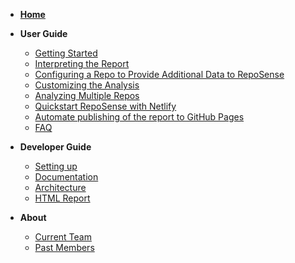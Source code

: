 <navigation>

* <span class="lead">**[Home]({{baseUrl}}/index.html)**</span>

* <span class="lead">**User Guide**</span>
    * [Getting Started]({{baseUrl}}/UserGuide.html#getting-started)
    * [Interpreting the Report]({{baseUrl}}/UserGuide.html#interpreting-the-report)
    * [Configuring a Repo to Provide Additional Data to RepoSense]({{baseUrl}}/UserGuide.html#configuring-a-repo-to-provide-additional-data-to-reposense)
    * [Customizing the Analysis]({{baseUrl}}/UserGuide.html#customizing-the-analysis)
    * [Analyzing Multiple Repos]({{baseUrl}}/UserGuide.html#analyzing-multiple-repos)
    * [Quickstart RepoSense with Netlify]({{baseUrl}}/UserGuide.html#quickstart-reposense-with-netlify)
    * [Automate publishing of the report to GitHub Pages]({{baseUrl}}/UserGuide.html#automating-publishing-of-the-report-to-github-pages)
    * [FAQ]({{baseUrl}}/UserGuide.html#faq)

* <span class="lead">**Developer Guide**</span>
    * [Setting up]({{baseUrl}}/DeveloperGuide.html#setting-up)
    * [Documentation]({{baseUrl}}/DeveloperGuide.html#documentation)
    * [Architecture]({{baseUrl}}/DeveloperGuide.html#architecture)
    * [HTML Report]({{baseUrl}}/DeveloperGuide.html#html-report)

* <span class="lead">**About**</span>
    * [Current Team]({{baseUrl}}/about.html#current-team)
    * [Past Members]({{baseUrl}}/about.html#past-members)

</navigation>
